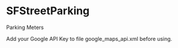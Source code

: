 # SFStreetParking
Parking Meters

Add your Google API Key to file google_maps_api.xml before using.
